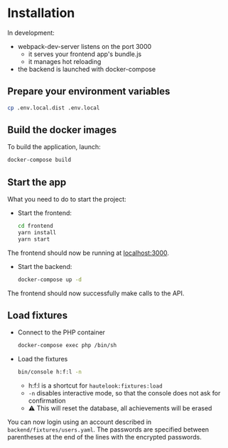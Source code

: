 # Installation

In development:
- webpack-dev-server listens on the port 3000
  - it serves your frontend app's bundle.js
  - it manages hot reloading
- the backend is launched with docker-compose

## Prepare your environment variables

```bash
cp .env.local.dist .env.local
```

## Build the docker images

To build the application, launch:
```bash
docker-compose build
```

## Start the app

What you need to do to start the project:

- Start the frontend:
  ```bash
  cd frontend
  yarn install
  yarn start
  ```

The frontend should now be running at [localhost:3000](http://localhost:3000).

- Start the backend:
  ```bash
  docker-compose up -d
  ```

The frontend should now successfully make calls to the API.

## Load fixtures

- Connect to the PHP container
  ```bash
  docker-compose exec php /bin/sh
  ```
- Load the fixtures
  ```bash
  bin/console h:f:l -n
  ```
  - h:f:l is a shortcut for `hautelook:fixtures:load`
  - `-n` disables interactive mode, so that the console does not ask for confirmation
  - ⚠️ This will reset the database, all achievements will be erased

You can now login using an account described in `backend/fixtures/users.yaml`.
The passwords are specified between parentheses at the end of the lines with the encrypted passwords.
